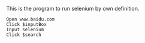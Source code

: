 This is the program to run selenium by own definition.
```
Open www.baidu.com
Click $inputBox
Input selenium
Click $search
```